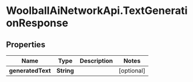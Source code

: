 # WoolballAiNetworkApi.TextGenerationResponse

## Properties
Name | Type | Description | Notes
------------ | ------------- | ------------- | -------------
**generatedText** | **String** |  | [optional] 
